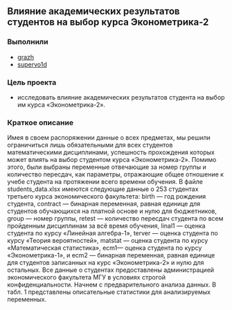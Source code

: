 ## Влияние академических результатов студентов на выбор курса Эконометрика-2
### Выполнили

* [grazh](https://github.com/grazh)
* [supervo1d](https://github.com/superVo1d)

### Цель проекта
- исследовать влияние академических результатов студента на выбор им курса «Эконометрика-2».

### Краткое описание
Имея в своем распоряжении данные о всех предметах, мы решили ограничиться лишь обязательными для всех студентов математическими дисциплинами, успешность прохождения которых может влиять на выбор студентом курса «Эконометрика-2». Помимо этого, были выбраны переменные отвечающие за номер группы и количество пересдач, как параметры, отражающие общее отношение к учебе студента на протяжении всего времени обучения.
В файле students_data.xlsx имеются следующие данные о 253 студентах третьего курса экономического факультета: birth — год рождения студента, contract — бинарная переменная, равная единице для студентов обучающихся на платной основе и нулю для бюджетников, group — номер группы, retest — количество пересдач студента по всем пройденным дисциплинам за всё время обучения, linal1 — оценка студента по курсу «Линейная алгебра-1», terver — оценка студента по курсу «Теория вероятностей», matstat — оценка студента по курсу «Математическая статистика», ecm1— оценка студента по курсу «Эконометрика-1», и ecm2 — бинарная переменная, равная единице для студентов записанных на курс «Эконометрика-2» и нулю для остальных.
Все данные о студентах предоставлены администрацией экономического факультета МГУ в условиях строгой конфиденциальности.
Начнем с предварительного анализа данных. В табл. 1 представлены описательные статистики для анализируемых переменных.
